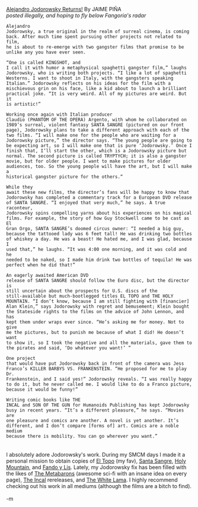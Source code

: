 <a href="http://www.fangoria.com/fearful_feature.php">Alejandro Jodorowsky Returns!</a>  By JAIME PIÑA
<br /><i>posted illegally, and hoping to fly below Fangoria's radar</i>
<br /><code>
<br />Alejandro Jodorowsky, a true original in the realm of surreal cinema, is coming back. After much time spent pursuing other projects not related to film, he is about to re-emerge with two gangster films that promise to be unlike any you have ever seen.
<br />
<br />“One is called KINGSHOT, and I call it with humor a metaphysical spaghetti gangster film,” laughs Jodorowsky, who is writing both projects. “I like a lot of spaghetti Westerns. I want to shoot in Italy, with the gangsters speaking Italian.” Jodorowsky reflects on his ideas for the film with a mischievous grin on his face, like a kid about to launch a brilliant practical joke. “It is very weird. All of my pictures are weird. But it is artistic!”
<br />
<br />Working once again with Italian producer Claudio (PHANTOM OF THE OPERA) Argento, with whom he collaborated on 1989’s surreal, violent fantasy SANTA SANGRE (pictured on our front page), Jodorowsky plans to take a different approach with each of the two films. “I will make one for the people who are waiting for a Jodorowsky picture,” the director says. “The young people are going to be expecting art, so I will make one that is pure ‘Jodorowsky.’ Once I finish that, I’ll start the other, which is a Jodorowsky picture but normal. The second picture is called TRYPTYCH; it is also a gangster movie, but for older people. I want to make pictures for older audiences, too. So the young people will have the art, but I will make a historical gangster picture for the others.“
<br />
<br />While they await these new films, the director’s fans will be happy to know that Jodorowsky has completed a commentary track for a European DVD release of SANTA SANGRE. “I enjoyed that very much,” he says. A true raconteur, Jodorowsky spins compelling yarns about his experiences on his magical films. For example, the story of how Guy Stockwell came to be cast as El Gran Orgo, SANTA SANGRE’s doomed circus owner: “I needed a big guy, because the tattooed lady was 6 feet tall! He was drinking two bottles of whiskey a day. He was a beast! He hated me, and I was glad, because I used that,” he laughs. “It was 4:00 one morning, and it was cold and he needed to be naked, so I made him drink two bottles of tequila! He was perfect when he did that!”
<br />
<br />An eagerly awaited American DVD release of SANTA SANGRE should follow the Euro disc, but the director is still uncertain about the prospects for U.S. discs of the still-available but much-bootlegged titles EL TOPO and THE HOLY MOUNTAIN. “I don’t know, because I am still fighting with [financier] Alan Klein,” says Jodorowsky with regret and bemusement; Klein bought the Stateside rights to the films on the advice of John Lennon, and has kept them under wraps ever since. “He’s asking me for money. Not to give me the pictures, but to punish me because of what I did! He doesn’t want to show it, so I took the negative and all the materials, gave them to the pirates and said, ‘Do whatever you want!’ ”
<br />
<br />One project that would have put Jodorowsky back in front of the camera was Jess Franco’s KILLER BARBYS VS. FRANKENSTEIN. “He proposed for me to play Dr. Frankenstein, and I said yes!” Jodorowsky reveals. “I was really happy to do it, but he never called me. I would like to do a Franco picture, because it would be funny!”
<br />
<br />Writing comic books like THE INCAL and SON OF THE GUN for Humanoids Publishing has kept Jodorowsky busy in recent years. “It’s a different pleasure,” he says. “Movies are one pleasure and comics are another. A novel is yet another. It’s different, and I don’t compare [forms of] art. Comics are a noble medium because there is mobility. You can go wherever you want.”
<br /></code>
<br />
<br />I absolutely adore Jodorowsky's work.  During my SMCM days I made it a personal mission to obtain copies of <a href="http://www.imdb.com/title/tt0067866/">El Topo</a> (my fav), <a href="http://us.imdb.com/title/tt0098253/">Santa Sangre</a>, <a href="http://us.imdb.com/title/tt0071615/">Holy Mountain</a>, and <a href="http://us.imdb.com/title/tt0061643/">Fando y Lis</a>.  Lately, my Jodorowsky fix has been filled with the likes of <a href="http://www.humanoids-publishing.com/products/prod.php?id=15">The Metabarons</a> (awesome sci-fi with an insane idea on every page), <a href="http://www.humanoids-publishing.com/products/prod.php?id=20">The Incal</a> rereleases, and <a href="http://www.humanoids-publishing.com/products/prod.php?id=55">The White Lama</a>.  I highly recommend checking out his work in all mediums (although the films are a bitch to find).  
<br />-m
<br />